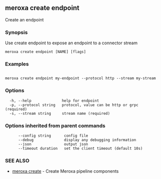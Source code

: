 ## meroxa create endpoint

Create an endpoint

### Synopsis

Use create endpoint to expose an endpoint to a connector stream

```
meroxa create endpoint [NAME] [flags]
```

### Examples

```

meroxa create endpoint my-endpoint --protocol http --stream my-stream
```

### Options

```
  -h, --help              help for endpoint
  -p, --protocol string   protocol, value can be http or grpc (required)
  -s, --stream string     stream name (required)
```

### Options inherited from parent commands

```
      --config string      config file
      --debug              display any debugging information
      --json               output json
      --timeout duration   set the client timeout (default 10s)
```

### SEE ALSO

* [meroxa create](meroxa_create.md)	 - Create Meroxa pipeline components


